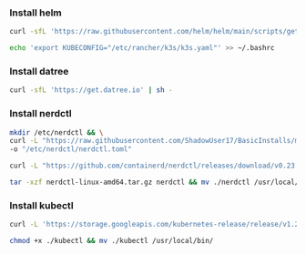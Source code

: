### Install helm
```bash
curl -sfL 'https://raw.githubusercontent.com/helm/helm/main/scripts/get-helm-3' | sh -
```
```bash
echo 'export KUBECONFIG="/etc/rancher/k3s/k3s.yaml"' >> ~/.bashrc
```

### Install datree
```bash
curl -sfL 'https://get.datree.io' | sh -
```

### Install nerdctl
```bash
mkdir /etc/nerdctl && \
curl -L "https://raw.githubusercontent.com/ShadowUser17/BasicInstalls/master/kubernetes/k3s-nerdctl.toml" \
-o "/etc/nerdctl/nerdctl.toml"
```
```bash
curl -L "https://github.com/containerd/nerdctl/releases/download/v0.23.0/nerdctl-0.23.0-linux-amd64.tar.gz" -o nerdctl-linux-amd64.tar.gz
```
```bash
tar -xzf nerdctl-linux-amd64.tar.gz nerdctl && mv ./nerdctl /usr/local/bin/
```

### Install kubectl
```bash
curl -L 'https://storage.googleapis.com/kubernetes-release/release/v1.23.13/bin/linux/amd64/kubectl' -o kubectl
```
```bash
chmod +x ./kubectl && mv ./kubectl /usr/local/bin/
```
